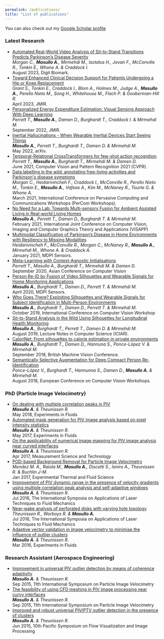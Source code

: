 ```yaml
---
permalink: /publications/
title: "List of publications"
---
```


You can also check out my [Google Scholar profile](https://scholar.google.com/citations?user=J6GebsYAAAAJ)
###   Latest Research

*	[Automated Real-World Video Analysis of Sit-to-Stand Transitions Predicts Parkinson’s Disease Severity](https://karger.com/dib/article/7/1/92/855512/Automated-Real-World-Video-Analysis-of-Sit-to) <br/>
	_Morgan C., <strong>Masullo A.</strong>, Mirmehdi M., Isotalus H., Jovan F., McConville R., Tonkin E., Whone A. & Craddock I._<br/>
	August 2023, Digit Biomark.
*	[Toward Enhanced Clinical Decision Support for Patients Undergoing a Hip or Knee Replacement](https://pubmed.ncbi.nlm.nih.gov/37093626/) <br/>
	_Grant S., Tonkin E., Craddock I., Blom A., Holmes M., Judge A., <strong>Masullo A.</strong>, Perello Nieto M., Song H., Whitehouse M., Flach P. & Gooberman-Hill R._<br/>
	April 2023, JMIR.
*	[Personalized Energy Expenditure Estimation: Visual Sensing Approach With Deep Learning](https://formative.jmir.org/2022/9/e33606) <br/>
	_Perrett T., <strong>Masullo A.</strong>, Damen D., Burghardt T., Craddock I. & Mirmehdi M._<br/>
	September 2022, JMIR.
*	[Inertial Hallucinations - When Wearable Inertial Devices Start Seeing Things](https://arxiv.org/abs/2207.06789) <br/>
	_<strong>Masullo A.</strong>, Perrett T., Burghardt T., Damen D. & Mirmehdi M._<br/>
	May 2022, arXiv.
*	[Temporal-Relational CrossTransformers for few-shot action recognition](https://openaccess.thecvf.com/content/CVPR2021/papers/Perrett_Temporal-Relational_CrossTransformers_for_Few-Shot_Action_Recognition_CVPR_2021_paper.pdf) <br/>
	_Perrett T., <strong>Masullo A.</strong>, Burghardt T., Mirmehdi M. & Damen D._<br/>
	June 2021, Computer Vision and Pattern Recognition 2021 (CVPR).
*	[Data labelling in the wild: annotating free-living activities and Parkinson's disease symptoms](https://ieeexplore.ieee.org/document/9431017) <br/>
	_Morgan C., Heidarivincheh F., Craddock I., McConville R., Perello Nieto M., Tonkin E., <strong>Masullo A.</strong>, Vafeas A., Kim M., McNaney R., Tourte G. & Whone A._<br/>
	March 2021, International Conference on Pervasive Computing and Communications Workshops (PerCom Workshops).
*	[No Need for a Lab: Towards Multi-sensory Fusion for Ambient Assisted Living in Real-world Living Homes](https://www.scitepress.org/Link.aspx?doi=10.5220/0010202903280337) <br/>
	_<strong>Masullo A.</strong>, Perrett T., Damen D., Burghardt T. & Mirmehdi M._<br/>
	February 2021, International Joint Conference on Computer Vision, Imaging and Computer Graphics Theory and Applications (VISAPP)
*	[Multimodal Classification of Parkinson’s Disease in Home Environments with Resiliency to Missing Modalities](https://www.mdpi.com/1424-8220/21/12/4133) <br/>
	_Heidarivincheh F., McConville R., Morgan C., McNaney R., <strong>Masullo A.</strong>, Mirmehdi M., Whone A. & Craddock A._<br/>
	January 2021, MDPI Sensors.
*	[Meta-Learning with Context-Agnostic Initialisations](https://arxiv.org/abs/2007.14658) <br/>
	_Perrett T., Masullo A., Burghardt T., Mirmehdi M. & Damen D._<br/>
	September 2020, Asian Conference on Computer Vision
*	[Person Re-ID by Fusion of Video Silhouettes and Wearable Signals for Home Monitoring Applications](https://www.mdpi.com/1424-8220/20/9/2576) <br/>
	_<strong>Masullo A.</strong>, Burghardt T., Damen D., Perrett T. & Mirmehdi M._<br/>
	April 2020, MDPI Sensors.
*	[Who Goes There? Exploiting Silhouettes and Wearable Signals for Subject Identification in Multi-Person Environments](http://openaccess.thecvf.com/content_ICCVW_2019/papers/CVPM/Masullo_Who_Goes_There_Exploiting_Silhouettes_and_Wearable_Signals_for_Subject_ICCVW_2019_paper.pdf) <br/>
	_<strong>Masullo A.</strong>, Burghardt T., Damen D., Perrett T. & Mirmehdi M._<br/>
	October 2019, International Conference on Computer Vision Workshop	
*	[Sit-to-Stand Analysis in the Wild Using Silhouettes for Longitudinal Health Monitoring](https://arxiv.org/abs/1910.01370) <br/>
	_<strong>Masullo A.</strong>, Burghardt T., Perrett T., Damen D. & Mirmehdi M._<br/>
	August 2019, Lecture Notes in Computer Science (ICIAR).	
*	[CaloriNet: From silhouettes to calorie estimation in private environments](https://arxiv.org/abs/1806.08152) <br/>
	_<strong>Masullo A.</strong>, Burghardt T., Damen D., Hannuna S., Ponce-López V. & Mirmehdi M._ <br/>
	September 2018, British Machine Vision Conference.	
*	[Semantically Selective Augmentation for Deep Compact Person Re-Identification](https://link.springer.com/chapter/10.1007/978-3-030-11012-3_41) <br/>
	_Ponce-López V., Burghardt T., Hannunna S., Damen D., <strong>Masullo A.</strong> & Mirmehdi M._<br/>
	August 2018, European Conference on Computer Vision Workshops.

<a name="phd-publications"></a>
###  PhD (Particle Image Velocimetry)
*	[On dealing with multiple correlation peaks in PIV](https://link.springer.com/article/10.1007/s00348-018-2542-z) <br/>
	_<strong>Masullo A.</strong> & Theunissen R._<br/>
	May 2018, Experiments in Fluids
*	[Automated mask generation for PIV image analysis based on pixel intensity statistics](https://link.springer.com/article/10.1007/s00348-017-2357-3) <br/>
	_<strong>Masullo A.</strong> & Theunissen R._ <br/>
	May 2017, Experiments in Fluids
*	[On the applicability of numerical image mapping for PIV image analysis near curved interfaces](https://iopscience.iop.org/article/10.1088/1361-6501/aa6c8f/meta) <br/>
	_<strong>Masullo A.</strong> & Theunissen R._<br/>
	Apr 2017, Measurement Science and Technology
*	[POD-based Background Removal for Particle Image Velocimetry](https://www.sciencedirect.com/science/article/pii/S0894177716302266) <br/>
	_Mendez M. A., Raiola M., <strong>Masullo A.</strong>, Discetti S., Ianiro A., Theunissen R. & Buchlin J-M._<br/>
	Jan 2017, Experimental Thermal and Fluid Science
*	[Improvement of PIV dynamic range in the presence of velocity gradients using multiple correlation peak analysis and self-adaptive windows](http://ltces.dem.ist.utl.pt/lxlaser/lxlaser2016/finalworks2016/papers/03.14_3_56paper.pdf) <br/>
	_<strong>Masullo A.</strong> & Theunissen R._<br/>
	Jul 2016, The International Symposia on Applications of Laser Techniques to Fluid Mechanics
*	[Near-wake analysis of perforated disks with varying hole topology](https://pdfs.semanticscholar.org/107d/46bce37f1c129c4213b9dd5793f97ea35260.pdf) <br/>
	_Theunissen R., Worboys R. & <strong>Masullo A.</strong>_<br/>
	Jul 2016, The International Symposia on Applications of Laser Techniques to Fluid Mechanics
*	[Adaptive vector validation in image velocimetry to minimise the influence of outlier clusters](https://link.springer.com/article/10.1007/s00348-015-2110-8) <br/>
	_<strong>Masullo A.</strong> & Theunissen R._<br/>
	Mar 2016, Experiments in Fluids

###  Research Assistant (Aerospace Engineering)
*	[Improvement in universal PIV outlier detection by means of coherence adaptivity](https://research-information.bris.ac.uk/en/publications/improvement-in-universal-piv-outlier-detection-by-means-of-coherence-adaptivity(3d8e6018-580c-4a2f-863b-67181062fb9a).html) <br/>
	_<strong>Masullo A.</strong> & Theunissen R._<br/>
	Sep 2015, 11th International Symposium on Particle Image Velocimetry
*	[The feasibility of using CFD meshing in PIV image processing near curvy interfaces](https://research-information.bris.ac.uk/en/publications/the-feasibility-of-using-cfd-meshing-in-piv-image-processing-near-curvy-interfaces(768eea24-58b0-403c-a9c8-d12d72600705).html) <br/>
	_<strong>Masullo A.</strong> & Theunissen R._<br/>
	Sep 2015, 11th International Symposium on Particle Image Velocimetry
*	[Improved and robust universal PIV/PTV outlier detection in the presence of clusters](https://research-information.bris.ac.uk/en/publications/improved-and-robust-universal-pivptv-outlier-detection-in-the-presence-of-clusters(9fb63d3c-d4d3-47c4-949e-eb63628a9de3).html) <br/>
	_<strong>Masullo A.</strong> & Theunissen R._ <br/>
	Jun 2015, 10th Pacific Symposium on Flow Visualization and Image Processing
